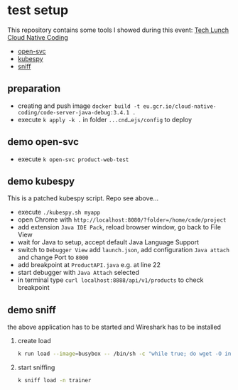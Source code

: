 # test setup

This repository contains some tools I showed during this event: [Tech Lunch Cloud Native Coding](https://www.youtube.com/watch?v=DHZHWUtY6CE)

* [open-svc](https://github.com/superbrothers/kubectl-open-svc-plugin)
* [kubespy](https://github.com/huazhihao/kubespy)
* [sniff](https://github.com/eldadru/ksniff)

## preparation

* creating and push image `docker build -t eu.gcr.io/cloud-native-coding/code-server-java-debug:3.4.1 .`
* execute `k apply -k .` in folder `...cnd…ejs/config` to deploy

## demo open-svc

* execute `k open-svc product-web-test`

## demo kubespy

This is a patched kubespy script. Repo see above...

* execute `./kubespy.sh myapp`
* open Chrome with `http://localhost:8080/?folder=/home/cnde/project`
* add extension `Java IDE Pack`, reload browser window, go back to File View
* wait for Java to setup, accept default Java Language Support
* switch to `Debugger View` add `launch.json`, add configuration `Java attach` and change Port to `8000`
* add breakpoint at `ProductAPI.java` e.g. at line 22
* start debugger with `Java Attach` selected
* in terminal type `curl localhost:8888/api/v1/products` to check breakpoint

## demo sniff

the above application has to be started and Wireshark has to be installed

1. create load

    ```bash
    k run load --image=busybox -- /bin/sh -c "while true; do wget -O index.html http://product-web-test:8888/; sleep 1; done"
    ```

2. start sniffing

    ```bash
    k sniff load -n trainer
    ```
